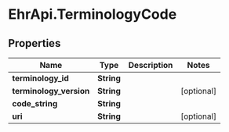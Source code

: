 # EhrApi.TerminologyCode

## Properties

Name | Type | Description | Notes
------------ | ------------- | ------------- | -------------
**terminology_id** | **String** |  | 
**terminology_version** | **String** |  | [optional] 
**code_string** | **String** |  | 
**uri** | **String** |  | [optional] 


